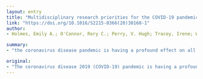 ```yaml
---
layout: entry
title: "Multidisciplinary research priorities for the COVID-19 pandemic: a call for action for mental health science"
link: "https://doi.org/10.1016/S2215-0366(20)30168-1"
author:
- Holmes, Emily A.; O'Connor, Rory C.; Perry, V. Hugh; Tracey, Irene; Wessely, Simon; Arseneault, Louise; Ballard, Clive; Christensen, Helen; Cohen Silver, Roxane; Everall, Ian; Ford, Tamsin; John, Ann; Kabir, Thomas; King, Kate; Madan, Ira; Michie, Susan; Przybylski, Andrew K.; Shafran, Roz; Sweeney, Angela; Worthman, Carol M.; Yardley, Lucy; Cowan, Katherine; Cope, Claire; Hotopf, Matthew; Bullmore, Ed

summary:
- "the coronavirus disease pandemic is having a profound effect on all aspects of society, including mental health and physical health. We explore the psychological, social, and neuroscientific effects of COVID-19 and set out the immediate priorities and longer-term strategies for mental health science research. The need to maintain high-quality research standards is imperative. International collaboration and a global perspective will be beneficial."

original:
- "The coronavirus disease 2019 (COVID-19) pandemic is having a profound effect on all aspects of society, including mental health and physical health. We explore the psychological, social, and neuroscientific effects of COVID-19 and set out the immediate priorities and longer-term strategies for mental health science research. These priorities were informed by surveys of the public and an expert panel convened by the UK Academy of Medical Sciences and the mental health research charity, MQ: Transforming Mental Health, in the first weeks of the pandemic in the UK in March, 2020. We urge UK research funding agencies to work with researchers, people with lived experience, and others to establish a high level coordination group to ensure that these research priorities are addressed, and to allow new ones to be identified over time. The need to maintain high-quality research standards is imperative. International collaboration and a global perspective will be beneficial. An immediate priority is collecting high-quality data on the mental health effects of the COVID-19 pandemic across the whole population and vulnerable groups, and on brain function, cognition, and mental health of patients with COVID-19. There is an urgent need for research to address how mental health consequences for vulnerable groups can be mitigated under pandemic conditions, and on the impact of repeated media consumption and health messaging around COVID-19. Discovery, evaluation, and refinement of mechanistically driven interventions to address the psychological, social, and neuroscientific aspects of the pandemic are required. Rising to this challenge will require integration across disciplines and sectors, and should be done together with people with lived experience. New funding will be required to meet these priorities, and it can be efficiently leveraged by the UK's world-leading infrastructure. This Position Paper provides a strategy that may be both adapted for, and integrated with, research efforts in other countries."
---
```


